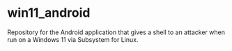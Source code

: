 # win11_android
Repository for the Android application that gives a shell to an attacker when run on a Windows 11 via Subsystem for Linux.
